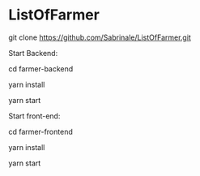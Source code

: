 # ListOfFarmer
 git clone https://github.com/Sabrinale/ListOfFarmer.git
 
 
Start Backend: 

   cd farmer-backend
   
   yarn install
   
   yarn start
   
Start front-end:

  cd farmer-frontend
  
  yarn install
  
  yarn start





